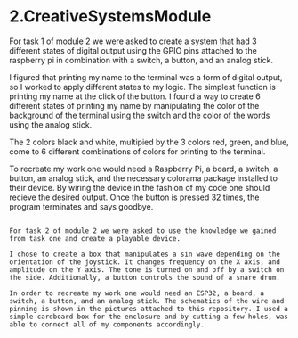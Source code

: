 # 2.CreativeSystemsModule

For task 1 of module 2 we were asked to create a system that had 3 different states of digital output using the GPIO pins attached to the raspberry pi in combination with a switch, a button, and an analog stick.

I figured that printing my name to the terminal was a form of digital output, so I worked to apply different states to my logic. The simplest function is printing my name at the click of the button. I found a way to create 6 different states of printing my name by manipulating the color of the background of the terminal using the switch and the color of the words using the analog stick.

The 2 colors black and white, multipied by the 3 colors red, green, and blue, come to 6 different combinations of colors for printing to the terminal.

To recreate my work one would need a Raspberry Pi, a board, a switch, a button, an analog stick, and the necessary colorama package installed to their device. By wiring the device in the fashion of my code one should recieve the desired output. Once the button is pressed 32 times, the program terminates and says goodbye.

~~~~~~~~~~~~~~~~~~~~~~~~~~~~~~~~~~~~~~~~~~~~~~~~~~~~~~~~~

For task 2 of module 2 we were asked to use the knowledge we gained from task one and create a playable device.

I chose to create a box that manipulates a sin wave depending on the orientation of the joystick. It changes frequency on the X axis, and amplitude on the Y axis. The tone is turned on and off by a switch on the side. Additionally, a button controls the sound of a snare drum.

In order to recreate my work one would need an ESP32, a board, a switch, a button, and an analog stick. The schematics of the wire and pinning is shown in the pictures attached to this repository. I used a simple cardboard box for the enclosure and by cutting a few holes, was able to connect all of my components accordingly.
